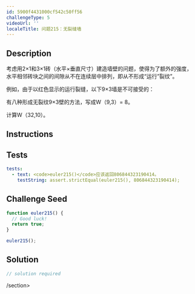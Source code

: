 ```yaml
---
id: 5900f4431000cf542c50ff56
challengeType: 5
videoUrl: ''
localeTitle: 问题215：无裂缝墙
---
```


## Description
<section id="description">考虑用2×1和3×1砖（水平×垂直尺寸）建造墙壁的问题，使得为了额外的强度，水平相邻砖块之间的间隙从不在连续层中排列，即从不形成“运行”裂纹”。 <p>例如，由于以红色显示的运行裂缝，以下9×3墙是不可接受的： </p><p>有八种形成无裂纹9×3壁的方法，写成W（9,3）= 8。 </p><p>计算W（32,10）。 </p></section>

## Instructions
<section id="instructions">
</section>

## Tests
<section id='tests'>

```yml
tests:
  - text: <code>euler215()</code>应该返回806844323190414。
    testString: assert.strictEqual(euler215(), 806844323190414);

```

</section>

## Challenge Seed
<section id='challengeSeed'>

<div id='js-seed'>

```js
function euler215() {
  // Good luck!
  return true;
}

euler215();

```

</div>



</section>

## Solution
<section id='solution'>

```js
// solution required
```

/section>
